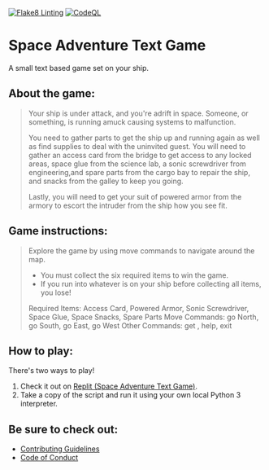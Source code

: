 [![Flake8 Linting](https://github.com/eslutz/Space-Adventure-Text-Game/actions/workflows/flake8-linting.yml/badge.svg)](https://github.com/eslutz/Space-Adventure-Text-Game/actions/workflows/flake8-linting.yml) [![CodeQL](https://github.com/eslutz/Space-Adventure-Text-Game/actions/workflows/codeql-analysis.yml/badge.svg)](https://github.com/eslutz/Space-Adventure-Text-Game/actions/workflows/codeql-analysis.yml)
# Space Adventure Text Game

A small text based game set on your ship.

## About the game:

> Your ship is under attack, and you're adrift in space. Someone, or something, is running amuck causing systems to malfunction.
>
> You need to gather parts to get the ship up and running again as well as find supplies to deal with the uninvited guest. You will need to gather an access card from the bridge to get access to any locked areas, space glue from the science lab, a sonic screwdriver from engineering,and spare parts from the cargo bay to repair the ship, and snacks from the galley to keep you going.
>
> Lastly, you will need to get your suit of powered armor from the armory to escort the intruder from the ship how you see fit.

## Game instructions:

> Explore the game by using move commands to navigate around the map.
> - You must collect the six required items to win the game.
> - If you run into whatever is on your ship before collecting all items, you lose!
> 
> Required Items:
> 	Access Card, Powered Armor, Sonic Screwdriver, Space Glue, Space Snacks, Spare Parts
> Move Commands:
> 	go North, go South, go East, go West
> Other Commands:
> 	get <item name>, help, exit

## How to play:

There's two ways to play!

1. Check it out on [Replit (Space Adventure Text Game)](https://replit.com/@eslutz/Space-Adventure-Text-Game?v=1).
1. Take a copy of the script and run it using your own local Python 3 interpreter.

## Be sure to check out:

- [Contributing Guidelines](https://github.com/eslutz/.github/blob/main/CONTRIBUTING.md)
- [Code of Conduct](https://github.com/eslutz/.github/blob/main/CODE_OF_CONDUCT.md)
